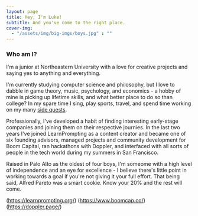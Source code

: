 ```yaml
---
layout: page
title: Hey, I'm Luke!
subtitle: And you've come to the right place.
cover-img:
  - "/assets/img/big-imgs/boys.jpg" : ""
---
```

### Who am I?
I'm a junior at Northeastern University with a love for creative projects and saying yes to anything and everything. 

I'm currently studying computer science and philosophy, but I love to dabble in game theory, music, psychology, and economics - a hobby of mine is picking up lifetime skills, and what better place to do so than college? In my spare time I sing, play sports, travel, and spend time working on my many [side quests](/projects). 

Professionally, I've developed a habit of finding interesting early-stage companies and joining them on their respective journies. In the last two years I've joined LearnPrompting as a content creator and became one of six founding advisors, managed projects and community development for Boom Capital, ran hackathons with Doppler, and interfaced with all sorts of people in the tech world during my summers in San Francisco. 

Raised in Palo Alto as the oldest of four boys, I'm someome with a high level of independence and an eye for excellence - I believe there's little point in working towards a goal if you're not giving it your full effort. That being said, Alfred Pareto was a smart cookie. Know your 20% and the rest will come. 












(https://learnprompting.org/)
(https://www.boomcap.co/)
(https://doppler.page/)